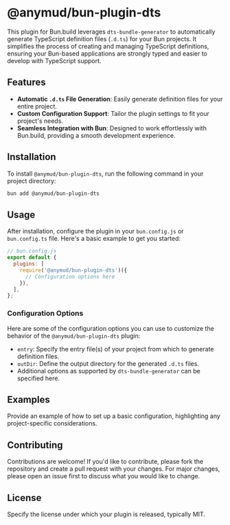 # @anymud/bun-plugin-dts

This plugin for Bun.build leverages `dts-bundle-generator` to automatically generate TypeScript definition files (`.d.ts`) for your Bun projects. It simplifies the process of creating and managing TypeScript definitions, ensuring your Bun-based applications are strongly typed and easier to develop with TypeScript support.

## Features

- **Automatic `.d.ts` File Generation**: Easily generate definition files for your entire project.
- **Custom Configuration Support**: Tailor the plugin settings to fit your project's needs.
- **Seamless Integration with Bun**: Designed to work effortlessly with Bun.build, providing a smooth development experience.

## Installation

To install `@anymud/bun-plugin-dts`, run the following command in your project directory:

```sh
bun add @anymud/bun-plugin-dts
```

## Usage

After installation, configure the plugin in your `bun.config.js` or `bun.config.ts` file. Here's a basic example to get you started:

```js
// bun.config.js
export default {
  plugins: [
    require('@anymud/bun-plugin-dts')({
      // Configuration options here
    }),
  ],
};
```

### Configuration Options

Here are some of the configuration options you can use to customize the behavior of the `@anymud/bun-plugin-dts` plugin:

- `entry`: Specify the entry file(s) of your project from which to generate definition files.
- `outDir`: Define the output directory for the generated `.d.ts` files.
- Additional options as supported by `dts-bundle-generator` can be specified here.

## Examples

Provide an example of how to set up a basic configuration, highlighting any project-specific considerations.

## Contributing

Contributions are welcome! If you'd like to contribute, please fork the repository and create a pull request with your changes. For major changes, please open an issue first to discuss what you would like to change.

## License

Specify the license under which your plugin is released, typically MIT.
